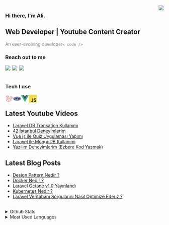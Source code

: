 <img src="https://media.giphy.com/media/WFZvB7VIXBgiz3oDXE/source.gif" align="right" height="250">

### Hi there, I'm Ali.

## Web Developer | Youtube Content Creator

<font color="grey">An ever-evolving developer`< code />` </font>

### Reach out to me

[<img  width="22" src="https://unpkg.com/simple-icons@v4/icons/youtube.svg" align="left" />][youtube]
[<img  width="22" src="https://unpkg.com/simple-icons@v4/icons/twitter.svg" align="left" />][twitter]
[<img  width="22" src="https://unpkg.com/simple-icons@v4/icons/linkedin.svg" align="left" />][linkedin]

<br />
<br />

### Tech I use

<img align="left"  src="https://raw.githubusercontent.com/github/explore/80688e429a7d4ef2fca1e82350fe8e3517d3494d/topics/laravel/laravel.png" width="25" height="25" />
<img align="left" src="https://raw.githubusercontent.com/github/explore/80688e429a7d4ef2fca1e82350fe8e3517d3494d/topics/php/php.png" width="25" height="25" />
<img align="left" src="https://raw.githubusercontent.com/github/explore/80688e429a7d4ef2fca1e82350fe8e3517d3494d/topics/vue/vue.png" width="25" height="25" />
<img align="left" src="https://raw.githubusercontent.com/github/explore/80688e429a7d4ef2fca1e82350fe8e3517d3494d/topics/javascript/javascript.png" width="25" height="25" />

<br />

## Latest Youtube Videos

<!-- YOUTUBE:START -->
- [Laravel DB Transation Kullanımı](https://www.youtube.com/watch?v=UBzSEEprbfM)
- [42 İstanbul Deneyimlerim](https://www.youtube.com/watch?v=yDTkPzT6VV0)
- [Vue js ile Quiz Uygulaması Yapımı](https://www.youtube.com/watch?v=YbtG6-SfC8k)
- [Laravel ile MongoDB Kullanımı](https://www.youtube.com/watch?v=8U5h0L9GHu4)
- [Yazılım Deneyimlerim &lpar;Ezbere Kod Yazmak&rpar;](https://www.youtube.com/watch?v=F-w6cs1rdNo)
<!-- YOUTUBE:END -->

## Latest Blog Posts

<!-- BLOG-POST-LIST:START -->
- [Design Pattern Nedir ?](https://www.karabayyazilim.com/blog/design-pattern-nedir-2021-12-18-143754)
- [Docker Nedir ?](https://www.karabayyazilim.com/blog/docker-nedir-2021-06-24-162807)
- [Laravel Octane v1.0 Yayınlandı](https://www.karabayyazilim.com/blog/laravel-octane-v10-yayinlandi-2021-05-12-212603)
- [Kubernetes Nedir ?](https://www.karabayyazilim.com/blog/kubernetes-nedir-2021-03-24-191423)
- [Laravel Veritabanı Sorgularını Nasıl Optimize Ederiz ?](https://www.karabayyazilim.com/blog/laravel-veritabani-sorgularini-nasil-optimize-ederiz-2021-03-21-185044)
<!-- BLOG-POST-LIST:END -->

<br />

<details>
<summary>Github Stats</summary>
<img src="https://github-readme-stats.vercel.app/api?username=karabayyazilim&theme=radical" >
</details>

<details>
<summary>Most Used Languages</summary>
<img src="https://github-readme-stats.vercel.app/api/top-langs/?username=karabayyazilim&layout=radical" >
</details>

[youtube]: https://www.youtube.com/c/karabayyazilim
[twitter]: https://twitter.com/karabayyazilim
[linkedin]: https://www.linkedin.com/in/karabayyazilim
